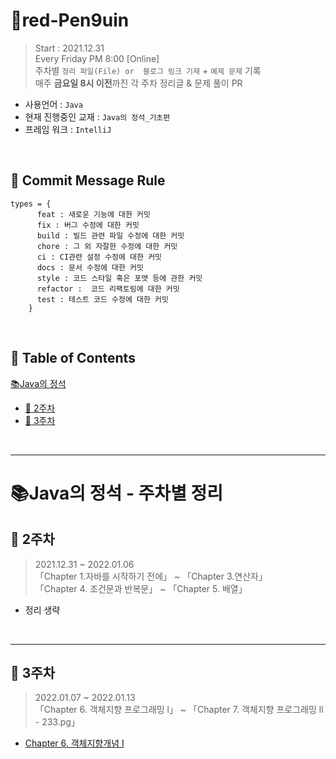 # 🐧red-Pen9uin
> Start : 2021.12.31  
> Every Friday PM 8:00 [Online]  
> 주차별 `정리 파일(File) or  블로그 링크 기재` + `예제 문제` 기록  
> 매주 **금요일 8시 이전**까진 각 주차 정리글 & 문제 풀이 PR

- 사용언어 : `Java`
- 현재 진행중인 교재 : `Java의 정석_기초편`
- 프레임 워크 : `IntelliJ`

<br>

## 👀 Commit Message Rule
```
types = {
      feat : 새로운 기능에 대한 커밋
      fix : 버그 수정에 대한 커밋
      build : 빌드 관련 파일 수정에 대한 커밋
      chore : 그 외 자잘한 수정에 대한 커밋
      ci : CI관련 설정 수정에 대한 커밋
      docs : 문서 수정에 대한 커밋
      style : 코드 스타일 혹은 포맷 등에 관한 커밋
      refactor :  코드 리팩토링에 대한 커밋
      test : 테스트 코드 수정에 대한 커밋
    }
```

<br>

## 👀 Table of Contents
[:books:Java의 정석](#java의-정석---주차별-정리)

- [:pushpin: 2주차](#pushpin-2주차)
- [:pushpin: 3주차](#pushpin-3주차)

<br>

---

# 📚Java의 정석 - 주차별 정리

## :pushpin: 2주차

> 2021.12.31 ~ 2022.01.06  
> 「Chapter 1.자바를 시작하기 전에」 ~ 「Chapter 3.연산자」  
> 「Chapter 4. 조건문과 반복문」 ~ 「Chapter 5. 배열」  

- 정리 생략

<br>

---

## :pushpin: 3주차

> 2022.01.07 ~ 2022.01.13  
> 「Chapter 6. 객체지향 프로그래밍 l」 ~ 「Chapter 7. 객체지향 프로그래밍 ll - 233.pg」  

- [Chapter 6. 객체지향개념 I](https://velog.io/@red_pen9uin/Chapter-6.-%EA%B0%9D%EC%B2%B4%EC%A7%80%ED%96%A5%EA%B0%9C%EB%85%90-I)

<br>

